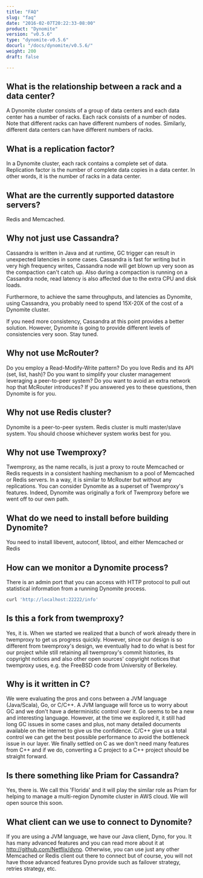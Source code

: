 ```yaml
---
title: "FAQ"
slug: "faq"
date: "2016-02-07T20:22:33-08:00"
product: "Dynomite"
version: "v0.5.6"
type: "dynomite-v0.5.6"
docurl: "/docs/dynomite/v0.5.6/"
weight: 200
draft: false

---
```


## What is the relationship between a rack and a data center?

A Dynomite cluster consists of a group of data centers and each data center has a number of racks. Each rack consists of a number of nodes. Note that different racks can have different numbers of nodes. Similarly, different data centers can have different numbers of racks.

## What is a replication factor?

In a Dynomite cluster, each rack contains a complete set of data. Replication factor is the number of complete data copies in a data center. In other words, it is the number of racks in a data center.

## What are the currently supported datastore servers?

Redis and Memcached.

## Why not just use Cassandra?

Cassandra is written in Java and at runtime, GC trigger can result in unexpected latencies in some cases. Cassandra is fast for writing but in very high frequency writes, Cassandra node will get blown up very soon as the compaction can't catch up. Also during a compaction is running on a Cassandra node, read latency is also affected due to the extra CPU and disk loads.

Furthermore, to achieve the same throughputs, and latencies as Dynomite, using Cassandra, you probably need to spend 15X-20X of the cost of a Dynomite cluster.

If you need more consistency, Cassandra at this point provides a better solution. However, Dynomite is going to provide different levels of consistencies very soon. Stay tuned.

## Why not use McRouter?

Do you employ a Read-Modify-Write pattern? Do you love Redis and its API (set, list, hash)? Do you want to simplify your cluster management leveraging a peer-to-peer system? Do you want to avoid an extra network hop that McRouter introduces? If you answered yes to these questions, then Dynomite is for you.

## Why not use Redis cluster?

Dynomite is a peer-to-peer system. Redis cluster is multi master/slave system. You should choose whichever system works best for you.

## Why not use Twemproxy?

Twemproxy, as the name recalls, is just a proxy to route Memcached or Redis requests in a consistent hashing mechanism to a pool of Memcached or Redis servers. In a way, it is similar to McRouter but without any replications. You can consider Dynomite as a superset of Twemproxy's features. Indeed, Dynomite was originally a fork of Twemproxy before we went off to our own path.

## What do we need to install before building Dynomite?

You need to install libevent, autoconf, libtool, and either Memcached or Redis

## How can we monitor a Dynomite process?

There is an admin port that you can access with HTTP protocol to pull out statistical information from a running Dynomite process.

```bash
curl 'http://localhost:22222/info'
```

## Is this a fork from twemproxy?

Yes, it is. When we started we realized that a bunch of work already there in twemproxy to get us progress quickly. However, since our design is so different from twemproxy's design, we eventually had to do what is best for our project while still retaining all twemproxy's commit histories, its copyright notices and also other open sources' copyright notices that twemproxy uses, e.g. the FreeBSD code from University of Berkeley.

## Why is it written in C?

We were evaluating the pros and cons between a JVM language (Java/Scala), Go, or C/C++. A JVM language will force us to worry about GC and we don't have a deterministic control over it. Go seems to be a new and interesting language. However, at the time we explored it, it still had long GC issues in some cases and plus, not many detailed documents available on the internet to give us the confidence. C/C++ give us a total control we can get the best possible performance to avoid the bottleneck issue in our layer. We finally settled on C as we don't need many features from C++ and if we do, converting a C project to a C++ project should be straight forward.

## Is there something like Priam for Cassandra?

Yes, there is. We call this 'Florida' and it will play the similar role as Priam for helping to manage a multi-region Dynomite cluster in AWS cloud. We will open source this soon.

## What client can we use to connect to Dynomite?

If you are using a JVM language, we have our Java client, Dyno, for you. It has many advanced features and you can read more about it at http://github.com/Netflix/dyno. Otherwise, you can use just any other Memcached or Redis client out there to connect but of course, you will not have those advanced features Dyno provide such as failover strategy, retries strategy, etc.
